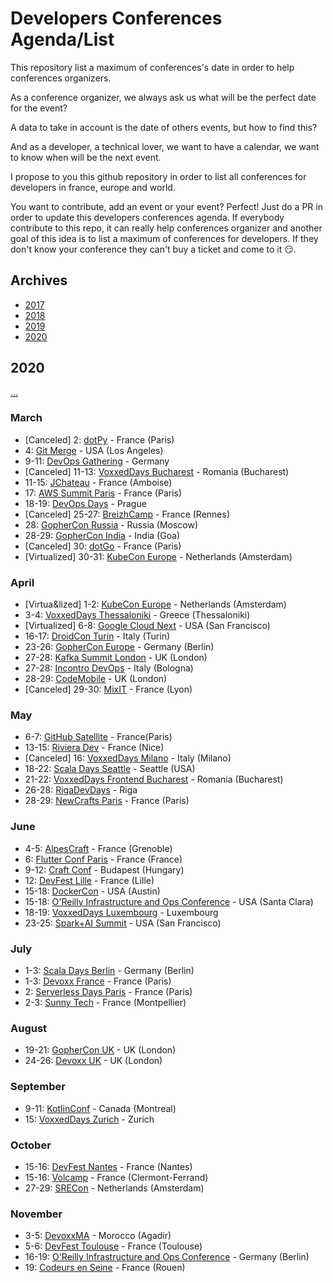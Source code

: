 # Developers Conferences Agenda/List

This repository list a maximum of conferences's date in order to help conferences organizers.

As a conference organizer, we always ask us what will be the perfect date for the event?

A data to take in account is the date of others events, but how to find this?

And as a developer, a technical lover, we want to have a calendar, we want to know when will be the next event.

I propose to you this github repository in order to list all conferences for developers in france, europe and world.

You want to contribute, add an event or your event? Perfect! Just do a PR in order to update this developers conferences agenda.
If everybody contribute to this repo, it can really help conferences organizer and another goal of this idea is to list a maximum of conferences for developers.
If they don't know your conference they can't buy a ticket and come to it 😏.

## Archives

* [2017](archives/2017.md)
* [2018](archives/2018.md)
* [2019](archives/2019.md)
* [2020](archives/2020.md)

## 2020

[...](archives/2020.md)


### March

* [Canceled] 2: [dotPy](https://2020.dotpy.io/) - France (Paris)
* 4: [Git Merge](https://git-merge.com) - USA (Los Angeles)
* 9-11: [DevOps Gathering](https://devops-gathering.io/) - Germany
* [Canceled] 11-13: [VoxxedDays Bucharest](https://romania.voxxeddays.com/bucharest/2019-03-20/) - Romania (Bucharest)
* 11-15: [JChateau](https://www.jchateau.org/) - France (Amboise)
* 17: [AWS Summit Paris](https://aws.amazon.com/fr/events/summits/paris/) - France (Paris)
* 18-19: [DevOps Days](https://devopsdays.org/events/2020-prague/welcome/) - Prague
* [Canceled] 25-27: [BreizhCamp](https://www.breizhcamp.org/) - France (Rennes)
* 28: [GopherCon Russia](https://www.gophercon-russia.ru/) - Russia (Moscow)
* 28-29: [GopherCon India](https://gopherconindia.com/) - India (Goa)
* [Canceled] 30: [dotGo](https://2020.dotgo.io/) - France (Paris)
* [Virtualized] 30-31: [KubeCon Europe](https://events19.linuxfoundation.org/events/kubecon-cloudnativecon-europe-2020/) - Netherlands (Amsterdam)

### April

* [Virtua&lized] 1-2: [KubeCon Europe](https://events19.linuxfoundation.org/events/kubecon-cloudnativecon-europe-2020/) - Netherlands (Amsterdam)
* 3-4: [VoxxedDays Thessaloniki](https://voxxeddays.com/thessaloniki/) - Greece (Thessaloniki)
* [Virtualized] 6-8: [Google Cloud Next](https://cloud.withgoogle.com/next/sf) - USA (San Francisco)
* 16-17: [DroidCon Turin](https://it.droidcon.com/2020/it) - Italy (Turin)
* 23-26: [GopherCon Europe](https://gophercon.berlin/) - Germany (Berlin)
* 27-28: [Kafka Summit London](https://kafka-summit.org/) - UK (London)
* 27-28: [Incontro DevOps](https://2020.incontrodevops.it/) - Italy (Bologna)
* 28-29: [CodeMobile](http://www.codemobile.co.uk/) - UK (London)
* [Canceled] 29-30: [MixIT](https://mixitconf.org/) - France (Lyon)

### May

* 6-7: [GitHub Satellite](http://githubsatellite.com) - France(Paris)
* 13-15: [Riviera Dev](https://rivieradev.fr/) - France (Nice)
* [Canceled] 16: [VoxxedDays Milano](https://voxxeddays.com/milan/) - Italy (Milano)
* 18-22: [Scala Days Seattle](https://scaladays.org/) - Seattle (USA)
* 21-22: [VoxxedDays Frontend Bucharest](https://romania.voxxeddays.com/frontend/) - Romania (Bucharest)
* 26-28: [RigaDevDays](https://2019.rigadevdays.lv/) - Riga
* 28-29: [NewCrafts Paris](https://ncrafts.io/) - France (Paris)

### June

* 4-5: [AlpesCraft](https://www.alpescraft.fr/) - France (Grenoble)
* 6: [Flutter Conf Paris](https://flutter-conf.paris/) - France (France)
* 9-12: [Craft Conf](https://craft-conf.com/) - Budapest (Hungary)
* 12: [DevFest Lille](http://devfest.gdglille.org) - France (Lille)
* 15-18: [DockerCon](https://www.docker.com/dockercon/) - USA (Austin)
* 15-18: [O'Reilly Infrastructure and Ops Conference](https://conferences.oreilly.com/infrastructure-ops) - USA (Santa Clara)
* 18-19: [VoxxedDays Luxembourg](https://luxembourg.voxxeddays.com/) - Luxembourg
* 23-25: [Spark+AI Summit](https://databricks.com/sparkaisummit) - USA (San Francisco)

### July

* 1-3: [Scala Days Berlin](https://scaladays.org/) - Germany (Berlin)
* 1-3: [Devoxx France](https://www.devoxx.fr/) - France (Paris)
* 2: [Serverless Days Paris](https://paris.serverlessdays.io/) - France (Paris)
* 2-3: [Sunny Tech](https://sunny-tech.io/) - France (Montpellier)

### August

* 19-21: [GopherCon UK](https://www.gophercon.co.uk/) - UK (London)
* 24-26: [Devoxx UK](https://www.devoxx.co.uk/) - UK (London)

### September

* 9-11: [KotlinConf](https://www.kotlinconf.com/) - Canada (Montreal)
* 15: [VoxxedDays Zurich](https://voxxeddays.com/zurich/) - Zurich

### October

* 15-16: [DevFest Nantes](https://devfest.gdgnantes.com/fr/) - France (Nantes) 
* 15-16: [Volcamp](https://volcamp.io/) - France (Clermont-Ferrand) 
* 27-29: [SRECon](https://www.usenix.org/srecon) - Netherlands (Amsterdam)

### November

* 3-5: [DevoxxMA](https://www.devoxx.ma/) - Morocco (Agadir)
* 5-6: [DevFest Toulouse](https://devfesttoulouse.fr/) - France (Toulouse)
* 16-19: [O'Reilly Infrastructure and Ops Conference](https://conferences.oreilly.com/infrastructure-ops) - Germany (Berlin)
* 19: [Codeurs en Seine](https://www.codeursenseine.com) - France (Rouen)
